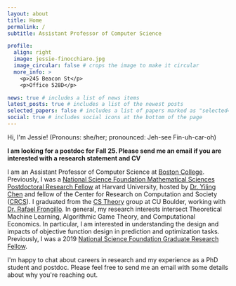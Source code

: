 ```yaml
---
layout: about
title: Home
permalink: /
subtitle: Assistant Professor of Computer Science

profile:
  align: right
  image: jessie-finocchiaro.jpg
  image_circular: false # crops the image to make it circular
  more_info: >
    <p>245 Beacon St</p>
    <p>Office 528D</p>

news: true # includes a list of news items
latest_posts: true # includes a list of the newest posts
selected_papers: false # includes a list of papers marked as "selected={true}"
social: true # includes social icons at the bottom of the page
---
```



Hi, I'm Jessie! (Pronouns: she/her; pronounced: Jeh-see Fin-uh-car-oh)

**I am looking for a postdoc for Fall 25. Please send me an email if you are interested with a research statement and CV**

I am an Assistant Professor of Computer Science at [Boston College](https://www.bc.edu).
Previously, I was a [National Science Foundation Mathematical Sciences Postdoctoral Research Fellow](https://nsf.gov/awardsearch/showAward?AWD_ID=2202898&HistoricalAwards=false) at Harvard University, hosted by [Dr. Yiling Chen](https://yiling.seas.harvard.edu/) and fellow of the Center for Research on Computation and Society ([CRCS](https://crcs.seas.harvard.edu)).
I graduated from the [CS Theory](https://www.colorado.edu/cs-theory/) group at CU Boulder, working with [Dr. Rafael Frongillo](http://www.cs.colorado.edu/~raf/).  In general, my research interests intersect Theoretical Machine Learning, Algorithmic Game Theory, and Computational Economics.  In particular, I am interested in understanding the design and impacts of objective function design in prediction and optimization tasks.  Previously, I was a 2019 [National Science Foundation Graduate Research Fellow](https://www.research.gov/grfp/AwardeeList.do?method=loadAwardeeList). 

I'm happy to chat about careers in research and my experience as a PhD student and postdoc. Please feel free to send me an email with some details about why you're reaching out.


